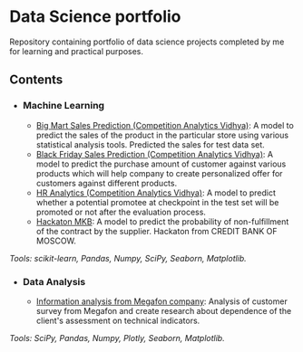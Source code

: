 # Data Science portfolio 
Repository containing portfolio of data science projects completed by me for learning and practical purposes.

## Contents

- ### Machine Learning

  - [Big Mart Sales Prediction (Competition Analytics Vidhya)](https://github.com/serebrennikov94/data-science-portfolio/blob/main/Big%20Mart%20Sales%20Prediction%20(Competition%20Analytics%20Vidhya)/Big_Mart_Sales_Prediction_notebook.ipynb): A model to predict the sales of the product in the particular store using various statistical analysis tools. Predicted the sales for test data set. 
  - [Black Friday Sales Prediction (Competition Analytics Vidhya)](https://github.com/serebrennikov94/data-science-portfolio/blob/main/Black%20Friday%20Sales%20Prediction/Black_Friday_Sales_Prediction_notebook.ipynb): A model to predict the purchase amount of customer against various products which will help company to create personalized offer for customers against different products.
  - [HR Analytics (Competition Analytics Vidhya)](https://github.com/serebrennikov94/data-science-portfolio/blob/main/HR%20Analytics%20(Competition%20Analytics%20Vidhya)/HR_Analytics_notebook.ipynb): A model to predict whether a potential promotee at checkpoint in the test set will be promoted or not after the evaluation process.
  - [Hackaton MKB](https://github.com/serebrennikov94/data-science-portfolio/blob/main/Hackaton%20MKB/hackaton_mkb_notebook.ipynb): A model to predict the probability of non-fulfillment of the contract by the supplier. Hackaton from CREDIT BANK OF MOSCOW. 
 
*Tools: scikit-learn, Pandas, Numpy, SciPy, Seaborn, Matplotlib.*
 
 - ### Data Analysis 
 
    - [Information analysis from Megafon company](https://github.com/serebrennikov94/data-science-portfolio/blob/main/Information%20analysis%20from%20Megafon%20company/Information%20analysis%20from%20Megafon%20company%20notebook.ipynb): Analysis of customer survey from Megafon and create research about dependence of the client's assessment on technical indicators.
  
*Tools: SciPy, Pandas, Numpy, Plotly, Seaborn, Matplotlib.*
